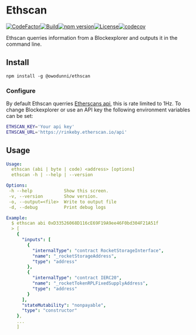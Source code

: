 # Ethscan
[![CodeFactor](https://www.codefactor.io/repository/github/owodunni/ethscan/badge)](https://www.codefactor.io/repository/github/owodunni/ethscan)[![Build](https://github.com/owodunni/ethscan/actions/workflows/build.yml/badge.svg)](https://github.com/owodunni/ethscan/actions/workflows/build.yml)[![npm version](https://badge.fury.io/js/@owodunni%2Fethscan.svg)](https://badge.fury.io/js/@owodunni%2Fethscan)[![License](https://img.shields.io/github/license/owodunni/ethscan)](https://github.com/owodunni/ethscan/blob/main/LICENSE)[![codecov](https://codecov.io/gh/owodunni/ethscan/branch/main/graph/badge.svg?token=YIFCXZXJ7I)](https://codecov.io/gh/owodunni/ethscan)

Ethscan querries information from a Blockexplorer and outputs it in the command
line.

## Install
```
npm install -g @owodunni/ethscan
```
### Configure
By default Ethscan querries [Etherscans api](https://etherscan.io/apis), this
is rate limited to 1Hz. To change Blockexplorer or use an API key the
following environment variables can be set:

```bash
ETHSCAN_KEY='Your api key'
ETHSCAN_URL='https://rinkeby.etherscan.io/api'
```

## Usage

```yaml
Usage:
  ethscan (abi | byte | code) <address> [options]
  ethscan -h | --help | --version

Options:
 -h --help            Show this screen.
 -v, --version        Show version.
 -o, --output=<file>  Write to output file
 -d, --debug          Print debug logs
```

```yaml
Example:
  $ ethscan abi 0xD33526068D116cE69F19A9ee46F0bd304F21A51f
  > [
    {
      "inputs": [
        {
          "internalType": "contract RocketStorageInterface",
          "name": "_rocketStorageAddress",
          "type": "address"
        },
        {
          "internalType": "contract IERC20",
          "name": "_rocketTokenRPLFixedSupplyAddress",
          "type": "address"
        }
      ],
      "stateMutability": "nonpayable",
      "type": "constructor"
    },
    ...
    ]
```

